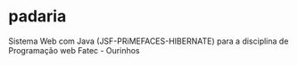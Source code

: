 # padaria
Sistema Web com Java (JSF-PRiMEFACES-HIBERNATE) para a disciplina de Programação web Fatec - Ourinhos
